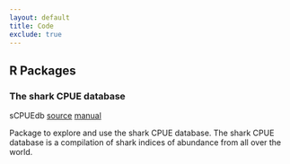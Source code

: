```yaml
---
layout: default
title: Code
exclude: true
---
```


## R Packages

### The shark CPUE database

sCPUEdb [source](assets/R/sCPUEdb_1.0.tar.gz) [manual](assets/R/sCPUEdb-manual.pdf)


Package to explore and use the shark CPUE database. The shark CPUE database is a compilation of shark indices of abundance from all over the world.

